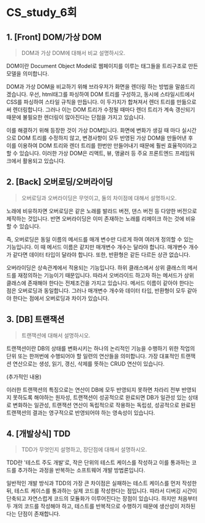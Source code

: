 # CS_study_6회

## 1. [Front] DOM/가상 DOM

> DOM과 가상 DOM에 대해서 비교 설명하시오.

 DOM이란 Document Object Model로 웹페이지를 이루는 태그들을 트리구조로 만든 모델을 의미합니다.

DOM과 가상 DOM을 비교하기 위해 브라우저가 화면을 렌더링 하는 방법을 말씀드리겠습니다. 우선, html태그를 파싱하여 DOM 트리를 구성하고, 동시에 스타일시트에서 CSS를 파싱하여 스타일 규칙을 만듭니다. 이 두가지가 합쳐져서 렌더 트리를 만듦으로써 렌더링합니다. 그러나 이는 DOM 트리가 수정될 때마다 렌더 트리가 계속 갱신되기 때문에 불필요한 렌더링이 많아진다는 단점을 가지고 있습니다.

이를 해결하기 위해 등장한 것이 가상 DOM입니다. 화면에 변화가 생길 때 마다 실시간으로 DOM 트리를 수정하지 않고, 변경사항이 모두 반영된 가상 DOM을 만들어낸 후 이를 이용하여 DOM 트리와 렌더 트리를 한번만 만들어내기 때문에 훨씬 효율적이라고 할 수 있습니다. 이러한 가상 DOM은 리액트, 뷰, 앵귤러 등 주요 프론트엔드 프레임워크에서 활용되고 있습니다.



## 2. [Back] 오버로딩/오버라이딩

> 오버로딩과 오버라이딩은 무엇이고, 둘의 차이점에 대해서 설명하시오.

노래에 비유하자면 오버로딩은 같은 노래를 발라드 버전, 댄스 버전 등 다양한 버전으로 제작하는 것입니다. 반면 오버라이딩은 이미 존재하는 노래를 리메이크 하는 것에 비유 할 수 있습니다.

즉, 오버로딩은 동일 이름의 메서드를 매개 변수만 다르게 하여 여러개 정의할 수 있는 기능입니다. 이 때 메서드 이름은 같지만 매개변수 개수는 달라야 합니다. 매개변수 개수가 같다면 데이터 타입이 달라야 합니다. 또한, 반환형은 같든 다르든 상관 없습니다.

오버라이딩은 상속관계에서 적용되는 기능입니다. 하위 클래스에서 상위 클래스의 메서드를 재정의하는 기능이기 때문입니다. 따라서 오버라이드 하고자 하는 메서드가 상위 클래스에 존재해야 한다는 전제조건을 가지고 있습니다. 메서드 이름이 같아야 한다는 점은 오버로딩과 동일합니다. 그러나 매개변수 개수와 데이터 타입, 반환형이 모두 같아야 한다는 점에서 오버로딩과 차이가 있습니다.



## 3. [DB] 트랜잭션

> 트랜잭션에 대해서 설명하시오.

트랜잭션이란 DB의 상태를 변화시키는 하나의 논리적인 기능을 수행하기 위한 작업의 단위 또는 한꺼번에 수행되어야 할 일련의 연산들을 의미합니다. 가장 대표적인 트랜잭션 연산으로는 생성, 읽기, 갱신, 삭제를 뜻하는 CRUD 연산이 있습니다.

(추가적인 내용)

이러한 트랜잭션의 특징으로는 연산이 DB에 모두 반영되지 못하면 차라리 전부 반영되지 못하도록 해야하는 원자성, 트랜잭션이 성공적으로 완료되면 DB가 일관성 있는 상태로 변화하는 일관성, 트랜잭션 연산이 독립적으로 작용하는 독립성, 성공적으로 완료된 트랜잭션의 결과는 영구적으로 반영되어야 하는 영속성이 있습니다.



## 4. [개발상식] TDD

> TDD가 무엇인지 설명하고, 장단점에 대해서 설명하시오.

TDD란 '테스트 주도 개발'로, 작은 단위의 테스트 케이스를 작성하고 이를 통과하는 코드를 추가하는 과정을 반복하는 소프트웨어 개발 방법론입니다.

일반적인 개발 방식과 TDD의 가장 큰 차이점은 실패하는 테스트 케이스를 먼저 작성한 뒤, 테스트 케이스를 통과하는 실제 코드를 작성한다는 점입니다. 따라서 디버깅 시간이 단축되고 자연스럽게 코드의 모듈화가 이루어진다는 장점이 있습니다. 하지만 처음부터 두 개의 코드를 작성해야 하고, 테스트를 반복적으로 수행하기 때문에 생산성이 저하된다는 단점이 존재합니다.